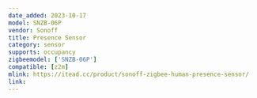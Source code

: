 ```yaml
---
date_added: 2023-10-17
model: SNZB-06P
vendor: Sonoff
title: Presence Sensor
category: sensor
supports: occupancy
zigbeemodel: ['SNZB-06P']
compatible: [z2m]
mlink: https://itead.cc/product/sonoff-zigbee-human-presence-sensor/
link: 
---
```


